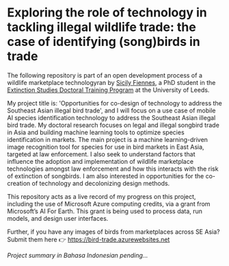# Exploring the role of technology in tackling illegal wildlife trade: the case of identifying (song)birds in trade

The following repository is part of an open development process of a wildlife marketplace technologyran by [Sicily Fiennes](https://biologicalsciences.leeds.ac.uk/biological-sciences/pgr/1934/sicily-fiennes), a PhD student in the [Extinction Studies Doctoral Training Program](https://extinctionstudiesdtp.leeds.ac.uk/) at the University of Leeds. 

My project title is: 'Opportunities for co-design of technology to address the Southeast Asian illegal bird trade', and I will focus on a use case of mobile AI species identification technology to address the Southeast Asian illegal bird trade. My doctoral research focuses on legal and illegal songbird trade in Asia and building machine learning tools to optimize species identification in markets. The main project is a machine learning-driven image recognition tool for species for use in bird markets in East Asia, targeted at law enforcement. I also seek to understand factors that influence the adoption and implementation of wildlife marketplace technologies amongst law enforcement and how this interacts with the risk of extinction of songbirds. I am also interested in opportunities for the co-creation of technology and decolonizing design methods. 

This repository acts as a live record of my progress on this project, including the use of Microsoft Azure computing credits, via a grant from Microsoft’s AI For Earth. This grant is being used to process data, run models, and design user interfaces. 

Further, if you have any images of birds from marketplaces across SE Asia? Submit them here 👉 https://bird-trade.azurewebsites.net

*Project summary in Bahasa Indonesian pending...*
